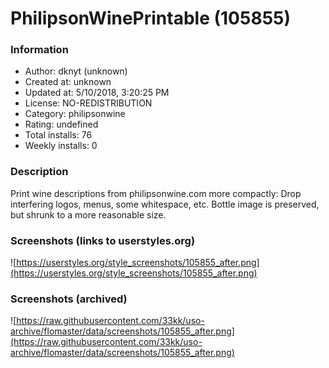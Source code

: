 # PhilipsonWinePrintable (105855)

### Information
- Author: dknyt (unknown)
- Created at: unknown
- Updated at: 5/10/2018, 3:20:25 PM
- License: NO-REDISTRIBUTION
- Category: philipsonwine
- Rating: undefined
- Total installs: 76
- Weekly installs: 0


### Description
Print wine descriptions from philipsonwine.com more compactly: Drop interfering logos, menus, some whitespace, etc.  Bottle image is preserved, but shrunk to a more reasonable size.


### Screenshots (links to userstyles.org)
![https://userstyles.org/style_screenshots/105855_after.png](https://userstyles.org/style_screenshots/105855_after.png)


### Screenshots (archived)
![https://raw.githubusercontent.com/33kk/uso-archive/flomaster/data/screenshots/105855_after.png](https://raw.githubusercontent.com/33kk/uso-archive/flomaster/data/screenshots/105855_after.png)
